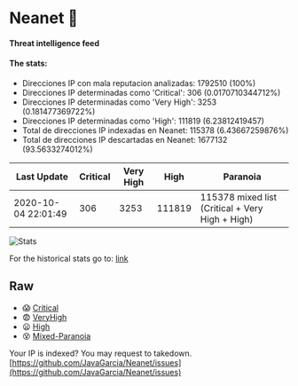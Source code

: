 # Neanet :hocho:
#### Threat intelligence feed
#### The stats:

- Direcciones IP con mala reputacion analizadas: 1792510 (100%)
- Direcciones IP determinadas como 'Critical':  306 (0.0170710344712%)
- Direcciones IP determinadas como 'Very High':  3253 (0.181477369722%)
- Direcciones IP determinadas como 'High':  111819 (6.23812419457)
- Total de direcciones IP indexadas en Neanet:  115378 (6.43667259876%)
- Total de direcciones IP descartadas en Neanet:  1677132 (93.5633274012%)

| Last Update | Critical | Very High | High | Paranoia |
| --- | --- | --- | --- | --- |
| 2020-10-04 22:01:49 | 306 | 3253 | 111819 | 115378 mixed list (Critical + Very High + High)|

![Stats](https://docs.google.com/spreadsheets/d/e/2PACX-1vSnaNMIXVabIpDJjufMlzH7poXnshF3mgd8Is1g9ytUEzVsP5my4Trn8f-xkoLLQ38xpL3HtmUexLo6/pubchart?oid=501124687&format=image)

For the historical stats go to: [link](/stats.csv)
## Raw
- :scream: [Critical](https://raw.githubusercontent.com/JavaGarcia/Neanet/master/blacklists/neanet_critical.txt)
- :fearful: [VeryHigh](https://raw.githubusercontent.com/JavaGarcia/Neanet/master/blacklists/neanet_veryHigh.txtt)
- :frowning: [High](https://raw.githubusercontent.com/JavaGarcia/Neanet/master/blacklists/neanet_high.txt)
- :dizzy_face: [Mixed-Paranoia](https://raw.githubusercontent.com/JavaGarcia/Neanet/master/blacklists/neanet_all.txt)


Your IP is indexed? You may request to takedown. [https://github.com/JavaGarcia/Neanet/issues](https://github.com/JavaGarcia/Neanet/issues)



































































































































































































































































































































































































































































































































































































































































































































































































































































































































































































































































































































































































































































